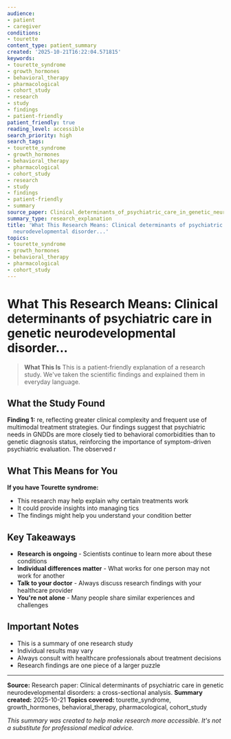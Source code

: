 ```yaml
---
audience:
- patient
- caregiver
conditions:
- tourette
content_type: patient_summary
created: '2025-10-21T16:22:04.571815'
keywords:
- tourette_syndrome
- growth_hormones
- behavioral_therapy
- pharmacological
- cohort_study
- research
- study
- findings
- patient-friendly
patient_friendly: true
reading_level: accessible
search_priority: high
search_tags:
- tourette_syndrome
- growth_hormones
- behavioral_therapy
- pharmacological
- cohort_study
- research
- study
- findings
- patient-friendly
- summary
source_paper: Clinical_determinants_of_psychiatric_care_in_genetic_neurodevelopmental_disorders_a_cross-sectional_.md
summary_type: research_explanation
title: 'What This Research Means: Clinical determinants of psychiatric care in genetic
  neurodevelopmental disorder...'
topics:
- tourette_syndrome
- growth_hormones
- behavioral_therapy
- pharmacological
- cohort_study
---
```


# What This Research Means: Clinical determinants of psychiatric care in genetic neurodevelopmental disorder...

> **What This Is**
> This is a patient-friendly explanation of a research study. We've taken the scientific findings and explained them in everyday language.

## What the Study Found

**Finding 1:** re, reflecting greater clinical complexity and frequent use of multimodal treatment strategies. Our findings suggest that psychiatric needs in GNDDs are more closely tied to behavioral comorbidities than to genetic diagnosis status, reinforcing the importance of symptom-driven psychiatric evaluation. The observed r

## What This Means for You

**If you have Tourette syndrome:**
- This research may help explain why certain treatments work
- It could provide insights into managing tics
- The findings might help you understand your condition better

## Key Takeaways

- **Research is ongoing** - Scientists continue to learn more about these conditions
- **Individual differences matter** - What works for one person may not work for another
- **Talk to your doctor** - Always discuss research findings with your healthcare provider
- **You're not alone** - Many people share similar experiences and challenges

## Important Notes

- This is a summary of one research study
- Individual results may vary
- Always consult with healthcare professionals about treatment decisions
- Research findings are one piece of a larger puzzle

---

**Source:** Research paper: Clinical determinants of psychiatric care in genetic neurodevelopmental disorders: a cross-sectional analysis.
**Summary created:** 2025-10-21
**Topics covered:** tourette_syndrome, growth_hormones, behavioral_therapy, pharmacological, cohort_study

*This summary was created to help make research more accessible. It's not a substitute for professional medical advice.*
